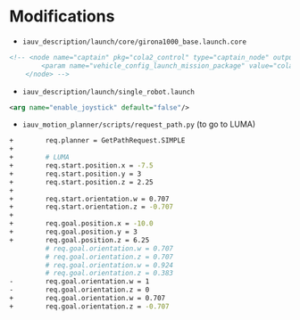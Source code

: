 # Modifications
* `iauv_description/launch/core/girona1000_base.launch.core` 
```xml
<!-- <node name="captain" pkg="cola2_control" type="captain_node" output="screen">
        <param name="vehicle_config_launch_mission_package" value="cola2_$(arg robot_name)"/>
    </node> -->
```

* `iauv_description/launch/single_robot.launch` 
```xml
<arg name="enable_joystick" default="false"/>
```

* `iauv_motion_planner/scripts/request_path.py` (to go to LUMA)
```bash
+        req.planner = GetPathRequest.SIMPLE
+
+        # LUMA
+        req.start.position.x = -7.5
+        req.start.position.y = 3
+        req.start.position.z = 2.25
+
+        req.start.orientation.w = 0.707
+        req.start.orientation.z = -0.707
+
+        req.goal.position.x = -10.0
+        req.goal.position.y = 3
+        req.goal.position.z = 6.25
         # req.goal.orientation.w = 0.707
         # req.goal.orientation.z = 0.707
         # req.goal.orientation.w = 0.924
         # req.goal.orientation.z = 0.383
-        req.goal.orientation.w = 1
-        req.goal.orientation.z = 0
+        req.goal.orientation.w = 0.707
+        req.goal.orientation.z = -0.707
```